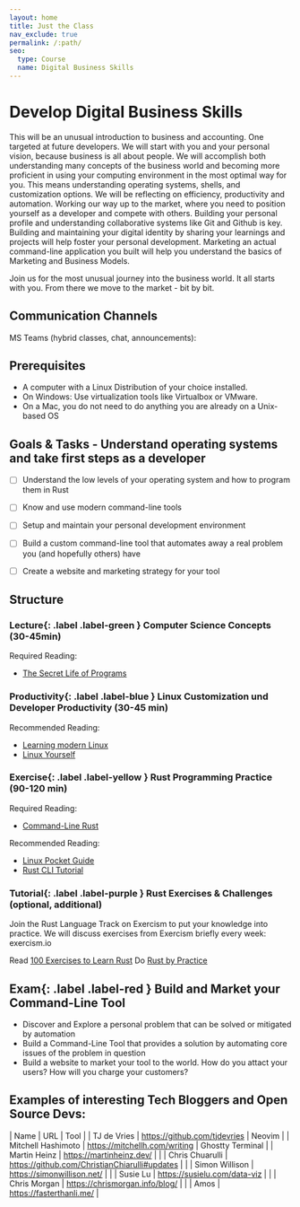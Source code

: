 ```yaml
---
layout: home
title: Just the Class
nav_exclude: true
permalink: /:path/
seo:
  type: Course
  name: Digital Business Skills
---
```



# Develop Digital Business Skills

This will be an unusual introduction to business and accounting. One targeted at future developers. We will start with you and your personal vision, because business is all about people. We will accomplish both understanding many concepts of the business world and becoming more proficient in using your computing environment in the most optimal way for you. This means understanding operating systems, shells, and customization options. We will be reflecting on efficiency, productivity and automation. Working our way up to the market, where you need to position yourself as a developer and compete with others. Building your personal profile and understanding collaborative systems like Git and Github is key. Building and maintaining your digital identity by sharing your learnings and projects will help foster your personal development. Marketing an actual command-line application you built will help you understand the basics of Marketing and Business Models.

Join us for the most unusual journey into the business world. It all starts with you. From there we move to the market - bit by bit.


## Communication Channels

MS Teams (hybrid classes, chat, announcements): <Link TBA>


## Prerequisites

- A computer with a Linux Distribution of your choice installed.
- On Windows: Use virtualization tools like Virtualbox or VMware.
- On a Mac, you do not need to do anything you are already on a Unix-based OS


## Goals & Tasks - Understand operating systems and take first steps as a developer

- [ ] Understand the low levels of your operating system and how to program them in Rust
- [ ] Know and use modern command-line tools
- [ ] Setup and maintain your personal development environment
- [ ] Build a custom command-line tool that automates away a real problem you (and hopefully others) have
- [ ] Create a website and marketing strategy for your tool


## Structure

### **Lecture**{: .label .label-green } Computer Science Concepts (30-45min)

Required Reading:
- [The Secret Life of Programs](https://ebookcentral.proquest.com/lib/th-deggendorf/detail.action?docID=6071143&query=the%20secret%20life)


### **Productivity**{: .label .label-blue } Linux Customization und Developer Productivity (30-45 min)

Recommended Reading:
- [Learning modern Linux](https://ebookcentral.proquest.com/lib/th-deggendorf/detail.action?docID=6953576&query=linux%20hausenblas)
- [Linux Yourself](https://www.routledge.com/Linux-Yourself-Concept-and-Programming/KSingh/p/book/9781032037073)


### **Exercise**{: .label .label-yellow } Rust Programming Practice (90-120 min)

Required Reading:
- [Command-Line Rust](https://ebookcentral.proquest.com/lib/th-deggendorf/detail.action?docID=6853886)


Recommended Reading:
- [Linux Pocket Guide](https://ebookcentral.proquest.com/lib/th-deggendorf/detail.action?docID=31192041)
- [Rust CLI Tutorial](https://rust-cli.github.io/book/index.html)

### **Tutorial**{: .label .label-purple } Rust Exercises & Challenges (optional, additional)

Join the Rust Language Track on Exercism to put your knowledge into practice. We will discuss exercises from Exercism briefly every week: exercism.io

Read [100 Exercises to Learn Rust](https://rust-exercises.com/01_intro/00_welcome)
Do [Rust by Practice](https://practice.course.rs/)


## **Exam**{: .label .label-red } Build and Market your Command-Line Tool

- Discover and Explore a personal problem that can be solved or mitigated by automation
- Build a Command-Line Tool that provides a solution by automating core issues of the problem in question
- Build a website to market your tool to the world. How do you attact your users? How will you charge your customers?


## Examples of interesting Tech Bloggers and Open Source Devs:

| Name | URL | Tool |
| TJ de Vries | https://github.com/tjdevries | Neovim |
| Mitchell Hashimoto | https://mitchellh.com/writing | Ghostty Terminal |
| Martin Heinz | https://martinheinz.dev/ | |
| Chris Chuarulli | https://github.com/ChristianChiarulli#updates | |
| Simon Willison | https://simonwillison.net/ | |
| Susie Lu | https://susielu.com/data-viz | |
| Chris Morgan | https://chrismorgan.info/blog/ | |
| Amos | https://fasterthanli.me/ |
